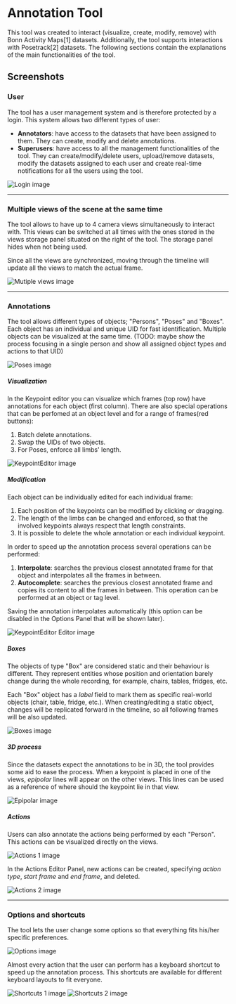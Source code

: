 # Annotation Tool

This tool was created to interact (visualize, create, modify, remove) with Bonn Activity Maps[1] datasets. Additionally, the tool supports interactions with Posetrack[2] datasets. The following sections contain the explanations of the main functionalities of the tool.

## Screenshots
### User 
The tool has a user management system and is therefore protected by a login. This system allows two different types of user:
  - **Annotators**: have access to the datasets that have been assigned to them. They can create, modify and delete annotations.
  - **Superusers**: have access to all the management functionalities of the tool. They can create/modify/delete users, upload/remove datasets, modify the datasets assigned to each user and create real-time notifications for all the users using the tool.

![Login image](https://github.com/Belberus/ThanosDidNothingWrong/blob/develop/images/screenshot2.png)

---

### Multiple views of the scene at the same time
The tool allows to have up to 4 camera views simultaneously to interact with. This views can be switched at all times with the ones stored in the views storage panel situated on the right of the tool. 
The storage panel hides when not being used.

Since all the views are synchronized, moving through the timeline will update all the views to match the actual frame.

![Mutiple views image](https://github.com/Belberus/ThanosDidNothingWrong/blob/develop/images/screenshot1.jpg)

---

### Annotations
The tool allows different types of objects; "Persons", "Poses" and "Boxes". Each object has an individual and unique UID for fast identification. Multiple objects can be visualized at the same time.
(TODO: maybe show the process focusing in a single person and show all assigned object types and actions to that UID)

![Poses image](https://github.com/Belberus/ThanosDidNothingWrong/blob/develop/images/screenshot3.jpg)

##### Visualization
In the Keypoint editor you can visualize which frames (top row) have annotations for each object (first column). There are also special operations that can be perfomed at an object level and for a range of frames(red buttons):
  1. Batch delete annotations.
  2. Swap the UIDs of two objects.
  3. For Poses, enforce all limbs' length.

![KeypointEditor image](https://github.com/Belberus/ThanosDidNothingWrong/blob/develop/images/screenshot4.png)

##### Modification
Each object can be individually edited for each individual frame: 
  1. Each position of the keypoints can be modified by clicking or dragging.
  2. The length of the limbs can be changed and enforced, so that the involved keypoints always respect that length constraints.
  3. It is possible to delete the whole annotation or each individual keypoint.

In order to speed up the annotation process several operations can be performed:
  1. **Interpolate**: searches the previous closest annotated frame for that object and interpolates all the frames in between.
  2. **Autocomplete**:  searches the previous closest annotated frame and copies its content to all the frames in between. This operation can be performed at an object or tag level.

Saving the annotation interpolates automatically (this option can be disabled in the Options Panel that will be shown later).

![KeypointEditor Editor image](https://github.com/Belberus/ThanosDidNothingWrong/blob/develop/images/screenshot5.jpg)

##### Boxes
The objects of type "Box" are considered static and their behaviour is different. They represent entities whose position and orientation barely change during the whole recording, for example, chairs, tables, fridges, etc.

Each "Box" object has a *label* field to mark them as specific real-world objects (chair, table, fridge, etc.). When creating/editing a static object, changes will be replicated forward in the timeline, so all following frames will be also updated.

![Boxes image](https://github.com/Belberus/ThanosDidNothingWrong/blob/develop/images/screenshot8.jpg)

##### 3D process
Since the datasets expect the annotations to be in 3D, the tool provides some aid to ease the process. When a keypoint is placed in one of the views, *epipolar* lines will appear on the other views. This lines can be used as a reference of where should the keypoint lie in that view.

![Epipolar image](https://github.com/Belberus/ThanosDidNothingWrong/blob/develop/images/screenshot7.jpg)

##### Actions 
Users can also annotate the actions being performed by each "Person". This actions can be visualized directly on the views.

![Actions 1 image](https://github.com/Belberus/ThanosDidNothingWrong/blob/develop/images/screenshot13.jpg)

In the Actions Editor Panel, new actions can be created, specifying *action type*, *start frame* and *end frame*, and deleted.

![Actions 2 image](https://github.com/Belberus/ThanosDidNothingWrong/blob/develop/images/screenshot12.jpg)


---

### Options and shortcuts
The tool lets the user change some options so that everything fits his/her specific preferences.

![Options image](https://github.com/Belberus/ThanosDidNothingWrong/blob/develop/images/screenshot11.png)

Almost every action that the user can perform has a keyboard shortcut to speed up the annotation process. This shortcuts are available for different keyboard layouts to fit everyone.

![Shortcuts 1 image](https://github.com/Belberus/ThanosDidNothingWrong/blob/develop/images/screenshot9.png)
![Shortcuts 2 image](https://github.com/Belberus/ThanosDidNothingWrong/blob/develop/images/screenshot10.png)

